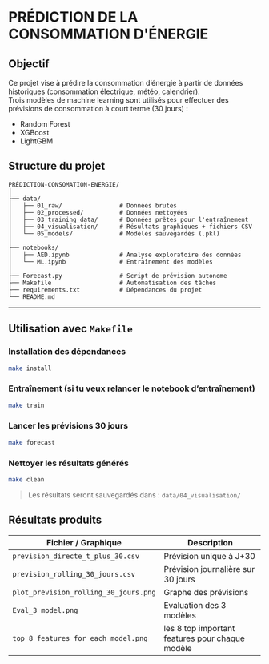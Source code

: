 
#  PRÉDICTION DE LA CONSOMMATION D'ÉNERGIE

##  Objectif

Ce projet vise à prédire la consommation d’énergie à partir de données historiques (consommation électrique, météo, calendrier).  
Trois modèles de machine learning sont utilisés pour effectuer des prévisions de consommation à court terme (30 jours) :

-  Random Forest
-  XGBoost
-  LightGBM

##  Structure du projet

```
PRÉDICTION-CONSOMATION-ENERGIE/
│
├── data/
│   ├── 01_raw/                # Données brutes
│   ├── 02_processed/          # Données nettoyées
│   ├── 03_training_data/      # Données prêtes pour l'entraînement
│   ├── 04_visualisation/      # Résultats graphiques + fichiers CSV
│   └── 05_models/             # Modèles sauvegardés (.pkl)
│
├── notebooks/
│   ├── AED.ipynb              # Analyse exploratoire des données
│   └── ML.ipynb               # Entraînement des modèles
│
├── Forecast.py                # Script de prévision autonome
├── Makefile                   # Automatisation des tâches
├── requirements.txt           # Dépendances du projet
└── README.md                  
```

---

##  Utilisation avec `Makefile`


###  Installation des dépendances

```bash
make install
```

###  Entraînement (si tu veux relancer le notebook d’entraînement)

```bash
make train
```

###  Lancer les prévisions 30 jours

```bash
make forecast
```

###  Nettoyer les résultats générés

```bash
make clean
```

>  Les résultats seront sauvegardés dans : `data/04_visualisation/`



##  Résultats produits

| Fichier / Graphique                        | Description                                  |
|-------------------------------------------|----------------------------------------------|
| `prevision_directe_t_plus_30.csv`         | Prévision unique à J+30                      |
| `prevision_rolling_30_jours.csv`          | Prévision journalière sur 30 jours           |
| `plot_prevision_rolling_30_jours.png`     | Graphe des prévisions                        |
| `Eval_3 model.png`                         | Evaluation des 3 modèles          |
| `top 8 features for each model.png`       | les 8 top important features pour chaque modèle  |





